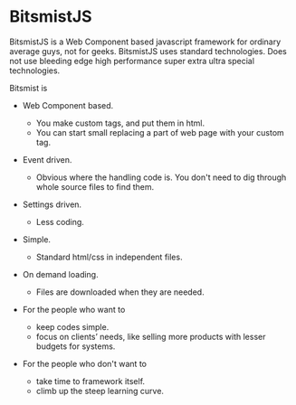 # BitsmistJS

BitsmistJS is a Web Component based javascript framework for ordinary average guys, not for geeks.  BitsmistJS uses standard technologies.  Does not use bleeding edge high performance super extra ultra special technologies.

Bitsmist is

- Web Component based.
  - You make custom tags, and put them in html.
  - You can start small replacing a part of web page with your custom tag.
- Event driven.
  - Obvious where the handling code is.  You don't need to dig through whole source files to find them.
- Settings driven.
  - Less coding.
- Simple.
  - Standard html/css in independent files.
- On demand loading.
  - Files are downloaded when they are needed.

- For the people who want to
  - keep codes simple.
  - focus on clients’ needs, like selling more products with lesser budgets for systems.
- For the people who don't want to
  - take time to framework itself.
  - climb up the steep learning curve.
